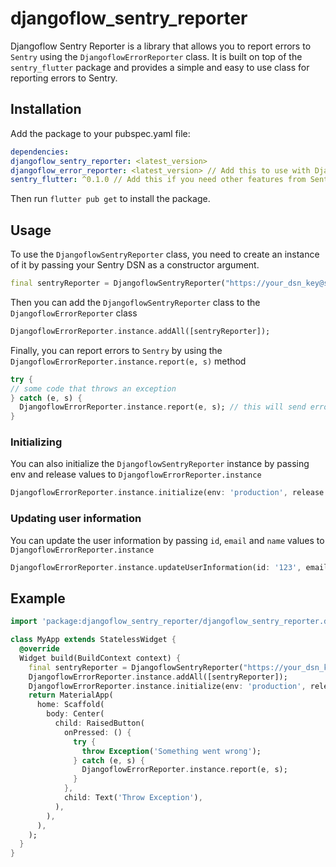 # djangoflow_sentry_reporter

Djangoflow Sentry Reporter is a library that allows you to report errors to `Sentry` using the `DjangoflowErrorReporter` class. It is built on top of the `sentry_flutter` package and provides a simple and easy to use class for reporting errors to Sentry.

## Installation

Add the package to your pubspec.yaml file:

```yaml
dependencies:
djangoflow_sentry_reporter: <latest_version>
djangoflow_error_reporter: <latest_version> // Add this to use with DjangoflowErrorReporter
sentry_flutter: ^0.1.0 // Add this if you need other features from Sentry
```

Then run `flutter pub get` to install the package.

## Usage

To use the `DjangoflowSentryReporter` class, you need to create an instance of it by passing your Sentry DSN as a constructor argument.

```dart
final sentryReporter = DjangoflowSentryReporter("https://your_dsn_key@sentry.io/project_id");
```

Then you can add the `DjangoflowSentryReporter` class to the `DjangoflowErrorReporter` class

```dart
DjangoflowErrorReporter.instance.addAll([sentryReporter]);
```

Finally, you can report errors to `Sentry` by using the `DjangoflowErrorReporter.instance.report(e, s)` method

```dart
try {
// some code that throws an exception
} catch (e, s) {
  DjangoflowErrorReporter.instance.report(e, s); // this will send error through Sentry
}
```

### Initializing

You can also initialize the `DjangoflowSentryReporter` instance by passing env and release values to `DjangoflowErrorReporter.instance`

```dart
DjangoflowErrorReporter.instance.initialize(env: 'production', release: '1.0.0');
```

### Updating user information

You can update the user information by passing `id`, `email` and `name` values to `DjangoflowErrorReporter.instance`

```dart
DjangoflowErrorReporter.instance.updateUserInformation(id: '123', email: 'user@example.com', name: 'John Doe');
```

## Example

```dart
import 'package:djangoflow_sentry_reporter/djangoflow_sentry_reporter.dart';

class MyApp extends StatelessWidget {
  @override
  Widget build(BuildContext context) {
    final sentryReporter = DjangoflowSentryReporter("https://your_dsn_key@sentry.io/project_id");
    DjangoflowErrorReporter.instance.addAll([sentryReporter]);
    DjangoflowErrorReporter.instance.initialize(env: 'production', release: '1.0.0');
    return MaterialApp(
      home: Scaffold(
        body: Center(
          child: RaisedButton(
            onPressed: () {
              try {
                throw Exception('Something went wrong');
              } catch (e, s) {
                DjangoflowErrorReporter.instance.report(e, s);
              }
            },
            child: Text('Throw Exception'),
          ),
        ),
      ),
    );
  }
}
```
